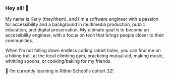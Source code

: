 ### Hey all! 👋

My name is Karly (they/them), and I'm a software engineer with a passion for accessibility and a background in multimedia production, public education, and digital preservation. My ultimate goal is to become an accessibility engineer, with a focus on tech that brings people closer to their communities. 

When I'm not falling down endless coding rabbit holes, you can find me on a hiking trail, at the local climbing gym, practicing mutual aid, making music, whittling spoons, or cooking/baking for my friends.

🌱 I’m currently learning in Rithm School's cohort 32!

